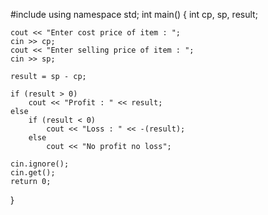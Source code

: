 #include <iostream>
using namespace std;
int main()
{
	int cp, sp, result;

	cout << "Enter cost price of item : ";
	cin >> cp;
	cout << "Enter selling price of item : ";
	cin >> sp;

	result = sp - cp;

	if (result > 0)
		cout << "Profit : " << result;
	else
		if (result < 0)
			cout << "Loss : " << -(result);
		else
			cout << "No profit no loss";

	cin.ignore();
	cin.get();
	return 0;
}
